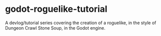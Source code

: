 # godot-roguelike-tutorial
A devlog/tutorial series covering the creation of a roguelike, in the style of Dungeon Crawl Stone Soup, in the Godot engine.
